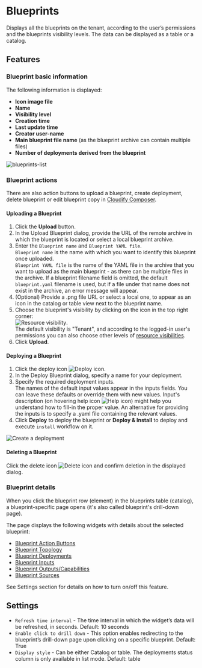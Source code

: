 # Blueprints

Displays all the blueprints on the tenant, according to the user’s permissions and the blueprints visibility levels.
 The data can be displayed as a table or a catalog.

## Features

### Blueprint basic information

The following information is displayed:

* **Icon image file**
* **Name**
* **Visibility level**
* **Creation time**
* **Last update time**
* **Creator user-name**
* **Main blueprint file name** (as the blueprint archive can contain multiple files)
* **Number of deployments derived from the blueprint**

![blueprints-list](https://docs.cloudify.co/latest/images/ui/widgets/blueprints-list.png)


### Blueprint actions

There are also action buttons to upload a blueprint, create deployment, delete blueprint or edit blueprint copy in [Cloudify Composer](https://docs.cloudify.co/latest/developer/composer/).


#### Uploading a Blueprint

1. Click the **Upload** button.
2. In the Upload Blueprint dialog, provide the URL of the remote archive in which the blueprint is located or select a local blueprint archive.
3. Enter the `Blueprint name` and `Blueprint YAML file`.   
   `Blueprint name` is the name with which you want to identify this blueprint once uploaded.<br>
   `Blueprint YAML file` is the name of the YAML file in the archive that you want to upload as the main blueprint - as there can be multiple files in the archive. If a blueprint filename field is omitted, the default `blueprint.yaml` filename is used, but if a file under that name does not exist in the archive, an error message will appear.    
4. (Optional) Provide a .png file URL or select a local one, to appear as an icon in the catalog or table view next to the blueprint name.   
5. Choose the blueprint's visibility by clicking on the icon in the top right corner:<br>
![Resource visibility](https://docs.cloudify.co/latest/images/ui/icons/tenant-wide-resource-icon.png).<br>
The default visibility is "Tenant", and according to the logged-in user's permissions you can also choose other levels of [resource visibilities](https://docs.cloudify.co/latest/working_with/manager/resource-visibility).<br>
6. Click **Upload**.


#### Deploying a Blueprint

1. Click the deploy icon ![Deploy icon](https://docs.cloudify.co/latest/images/ui/icons/deploy-icon.png).   
2. In the Deploy Blueprint dialog, specify a name for your deployment.
3. Specify the required deployment inputs.   
   The names of the default input values appear in the inputs fields. You can leave these defaults or override them with new values.
   Input's description (on hovering help icon ![Help icon](https://docs.cloudify.co/latest/images/ui/icons/help-icon.png)) might help you understand how to fill-in the proper value.
   An alternative for providing the inputs is to specify a .yaml file containing the relevant values.
4. Click **Deploy** to deploy the blueprint or **Deploy & Install** to deploy and execute `install` workflow on it.

![Create a deployment](https://docs.cloudify.co/latest/images/ui/widgets/blueprints_deployment_creation.png)


#### Deleting a Blueprint

Click the delete icon ![Delete icon](https://docs.cloudify.co/latest/images/ui/icons/delete-icon.png) and confirm deletion in the displayed dialog.


### Blueprint details

When you click the blueprint row (element) in the blueprints table (catalog), a blueprint-specific page opens (it's also called blueprint's drill-down page).

The page displays the following widgets with details about the selected blueprint:

* [Blueprint Action Buttons](https://docs.cloudify.co/latest/working_with/console/widgets/blueprintActionButtons)
* [Blueprint Topology](https://docs.cloudify.co/latest/working_with/console/widgets/topology)
* [Blueprint Deployments](https://docs.cloudify.co/latest/working_with/console/widgets/deployments)
* [Blueprint Inputs](https://docs.cloudify.co/latest/working_with/console/widgets/inputs)
* [Blueprint Outputs/Capabilities](https://docs.cloudify.co/latest/working_with/console/widgets/outputs)
* [Blueprint Sources](https://docs.cloudify.co/latest/working_with/console/widgets/blueprintSources)

See Settings section for details on how to turn on/off this feature.


## Settings

* `Refresh time interval` - The time interval in which the widget’s data will be refreshed, in seconds. Default: 10 seconds
* `Enable click to drill down` - This option enables redirecting to the blueprint’s drill-down page upon clicking on a specific blueprint. Default: True
* `Display style` - Can be either Catalog or table. The deployments status column is only available in list mode.  Default: table
